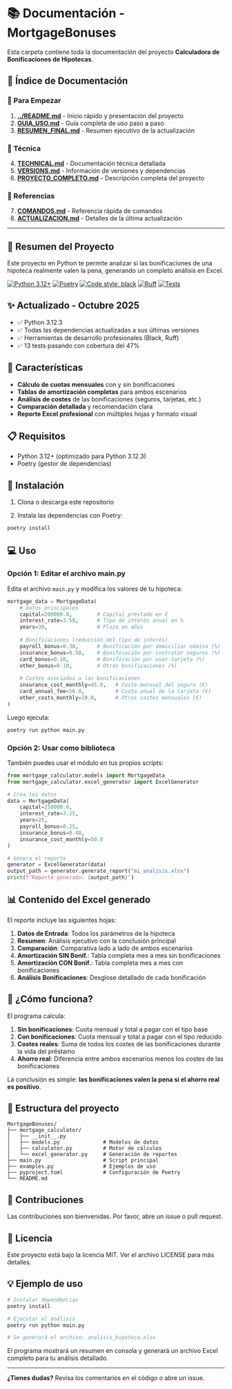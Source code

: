 # 📚 Documentación - MortgageBonuses

Esta carpeta contiene toda la documentación del proyecto **Calculadora de Bonificaciones de Hipotecas**.

## 📑 Índice de Documentación

### 🚀 Para Empezar
1. **[../README.md](../README.md)** - Inicio rápido y presentación del proyecto
2. **[GUIA_USO.md](GUIA_USO.md)** - Guía completa de uso paso a paso
3. **[RESUMEN_FINAL.md](RESUMEN_FINAL.md)** - Resumen ejecutivo de la actualización

### 🔧 Técnica
4. **[TECHNICAL.md](TECHNICAL.md)** - Documentación técnica detallada
5. **[VERSIONS.md](VERSIONS.md)** - Información de versiones y dependencias
6. **[PROYECTO_COMPLETO.md](PROYECTO_COMPLETO.md)** - Descripción completa del proyecto

### 📖 Referencias
7. **[COMANDOS.md](COMANDOS.md)** - Referencia rápida de comandos
8. **[ACTUALIZACION.md](ACTUALIZACION.md)** - Detalles de la última actualización

---

## 📝 Resumen del Proyecto

Este proyecto en Python te permite analizar si las bonificaciones de una hipoteca realmente valen la pena, generando un completo análisis en Excel.

[![Python 3.12+](https://img.shields.io/badge/python-3.12+-blue.svg)](https://www.python.org/downloads/)
[![Poetry](https://img.shields.io/badge/poetry-dependency%20manager-blue)](https://python-poetry.org/)
[![Code style: black](https://img.shields.io/badge/code%20style-black-000000.svg)](https://github.com/psf/black)
[![Ruff](https://img.shields.io/badge/linter-ruff-red)](https://github.com/astral-sh/ruff)
[![Tests](https://img.shields.io/badge/tests-13%20passing-brightgreen)](tests/)

## ✨ Actualizado - Octubre 2025

- ✅ Python 3.12.3
- ✅ Todas las dependencias actualizadas a sus últimas versiones
- ✅ Herramientas de desarrollo profesionales (Black, Ruff)
- ✅ 13 tests pasando con cobertura del 47%

## 🎯 Características

- **Cálculo de cuotas mensuales** con y sin bonificaciones
- **Tablas de amortización completas** para ambos escenarios
- **Análisis de costes** de las bonificaciones (seguros, tarjetas, etc.)
- **Comparación detallada** y recomendación clara
- **Reporte Excel profesional** con múltiples hojas y formato visual

## 📋 Requisitos

- Python 3.12+ (optimizado para Python 3.12.3)
- Poetry (gestor de dependencias)

## 🚀 Instalación

1. Clona o descarga este repositorio

2. Instala las dependencias con Poetry:
```bash
poetry install
```

## 💻 Uso

### Opción 1: Editar el archivo main.py

Edita el archivo `main.py` y modifica los valores de tu hipoteca:

```python
mortgage_data = MortgageData(
    # Datos principales
    capital=200000.0,        # Capital prestado en €
    interest_rate=3.50,      # Tipo de interés anual en %
    years=30,                # Plazo en años
    
    # Bonificaciones (reducción del tipo de interés)
    payroll_bonus=0.30,      # Bonificación por domiciliar nómina (%)
    insurance_bonus=0.50,    # Bonificación por contratar seguros (%)
    card_bonus=0.10,         # Bonificación por usar tarjeta (%)
    other_bonus=0.10,        # Otras bonificaciones (%)
    
    # Costes asociados a las bonificaciones
    insurance_cost_monthly=45.0,   # Coste mensual del seguro (€)
    card_annual_fee=50.0,          # Cuota anual de la tarjeta (€)
    other_costs_monthly=10.0,      # Otros costes mensuales (€)
)
```

Luego ejecuta:
```bash
poetry run python main.py
```

### Opción 2: Usar como biblioteca

También puedes usar el módulo en tus propios scripts:

```python
from mortgage_calculator.models import MortgageData
from mortgage_calculator.excel_generator import ExcelGenerator

# Crea los datos
data = MortgageData(
    capital=250000.0,
    interest_rate=3.25,
    years=25,
    payroll_bonus=0.25,
    insurance_bonus=0.40,
    insurance_cost_monthly=50.0
)

# Genera el reporte
generator = ExcelGenerator(data)
output_path = generator.generate_report("mi_analisis.xlsx")
print(f"Reporte generado: {output_path}")
```

## 📊 Contenido del Excel generado

El reporte incluye las siguientes hojas:

1. **Datos de Entrada**: Todos los parámetros de la hipoteca
2. **Resumen**: Análisis ejecutivo con la conclusión principal
3. **Comparación**: Comparativa lado a lado de ambos escenarios
4. **Amortización SIN Bonif.**: Tabla completa mes a mes sin bonificaciones
5. **Amortización CON Bonif.**: Tabla completa mes a mes con bonificaciones
6. **Análisis Bonificaciones**: Desglose detallado de cada bonificación

## 🧮 ¿Cómo funciona?

El programa calcula:

1. **Sin bonificaciones**: Cuota mensual y total a pagar con el tipo base
2. **Con bonificaciones**: Cuota mensual y total a pagar con el tipo reducido
3. **Costes reales**: Suma de todos los costes de las bonificaciones durante la vida del préstamo
4. **Ahorro real**: Diferencia entre ambos escenarios menos los costes de las bonificaciones

La conclusión es simple: **las bonificaciones valen la pena si el ahorro real es positivo**.

## 📁 Estructura del proyecto

```
MortgageBonuses/
├── mortgage_calculator/
│   ├── __init__.py
│   ├── models.py              # Modelos de datos
│   ├── calculator.py          # Motor de cálculos
│   └── excel_generator.py     # Generación de reportes
├── main.py                    # Script principal
├── examples.py                # Ejemplos de uso
├── pyproject.toml             # Configuración de Poetry
└── README.md
```

## 🤝 Contribuciones

Las contribuciones son bienvenidas. Por favor, abre un issue o pull request.

## 📄 Licencia

Este proyecto está bajo la licencia MIT. Ver el archivo LICENSE para más detalles.

## 💡 Ejemplo de uso

```bash
# Instalar dependencias
poetry install

# Ejecutar el análisis
poetry run python main.py

# Se generará el archivo: analisis_hipoteca.xlsx
```

El programa mostrará un resumen en consola y generará un archivo Excel completo para tu análisis detallado.

---

**¿Tienes dudas?** Revisa los comentarios en el código o abre un issue.
